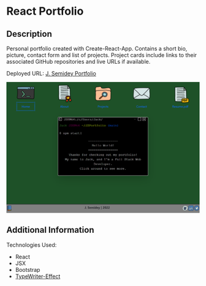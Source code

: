# React Portfolio

## Description

Personal portfolio created with Create-React-App. Contains a short bio, picture, contact form and list of projects. Project cards include links to their associated GitHub repositories and live URLs if available. 

Deployed URL: [J. Semidey Portfolio](https://blindsweatyhansolo.github.io/react-portfolio/)

![Screenshot of portfolio](./src/assets/images/react-portfolioScreenshot.png)


## Additional Information

Technologies Used:
- React
- JSX
- Bootstrap
- [TypeWriter-Effect](https://www.npmjs.com/package/typewriter-effect)